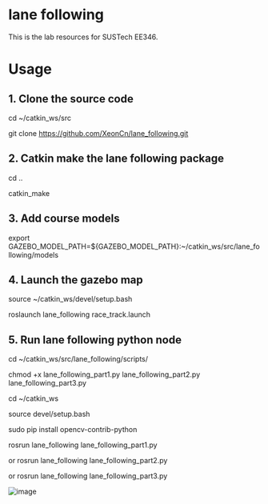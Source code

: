 # lane following
This is the lab resources for SUSTech EE346.

# Usage

## 1. Clone the source code
  cd ~/catkin_ws/src
  
  git clone https://github.com/XeonCn/lane_following.git
  
## 2. Catkin make the lane following package
  cd ..
  
  catkin_make

## 3. Add course models
   export GAZEBO_MODEL_PATH=${GAZEBO_MODEL_PATH}:~/catkin_ws/src/lane_following/models
   
## 4. Launch the gazebo map
   source ~/catkin_ws/devel/setup.bash
   
   roslaunch lane_following race_track.launch 

## 5. Run lane following python node
   
   cd ~/catkin_ws/src/lane_following/scripts/
   
   chmod +x lane_following_part1.py lane_following_part2.py lane_following_part3.py
   
   cd ~/catkin_ws
   
   source devel/setup.bash
   
   sudo pip install opencv-contrib-python
   
   rosrun lane_following lane_following_part1.py
   
   or rosrun lane_following lane_following_part2.py
   
   or rosrun lane_following lane_following_part3.py

 ![image](https://github.com/zhaojieting/linefollowing/blob/main/data/demo.gif)
